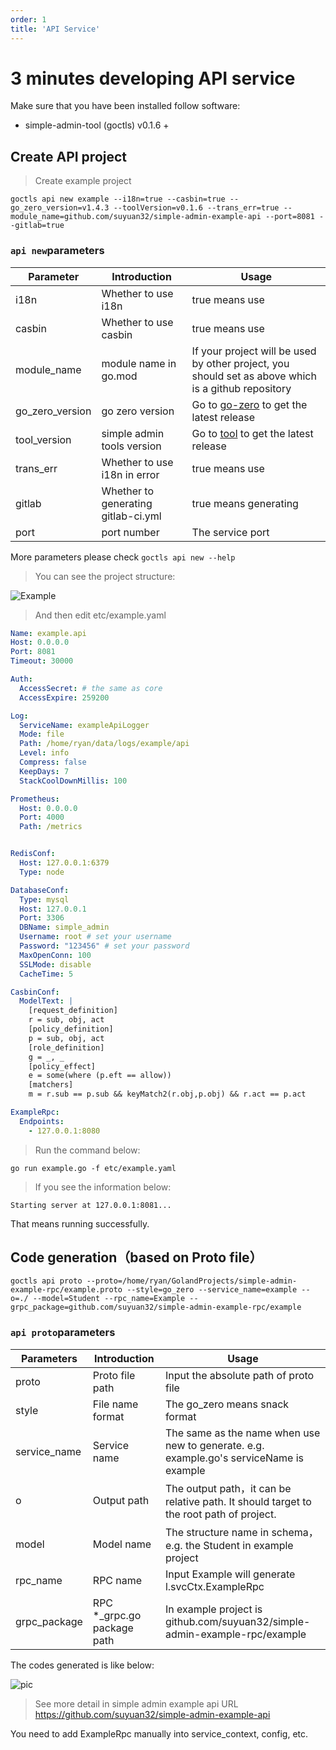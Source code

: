```yaml
---
order: 1
title: 'API Service'
---
```

# 3 minutes developing API service

Make sure that you have been installed follow software:

- simple-admin-tool (goctls) v0.1.6 +

## Create API project
>
> Create example project

```shell
goctls api new example --i18n=true --casbin=true --go_zero_version=v1.4.3 --toolVersion=v0.1.6 --trans_err=true --module_name=github.com/suyuan32/simple-admin-example-api --port=8081 --gitlab=true

```

### `api new`parameters

| Parameter       | Introduction                        | Usage                                                                                               |
|-----------------|-------------------------------------|-----------------------------------------------------------------------------------------------------|
| i18n            | Whether to use i18n                 | true means use                                                                                      |
| casbin          | Whether to use casbin               | true means use                                                                                      |
| module_name     | module name in  go.mod              | If your project will be used by other project, you should set as above which is a github repository |
| go_zero_version | go zero version                     | Go to [go-zero](https://github.com/zeromicro/go-zero/releases) to get the latest release            |
| tool_version    | simple admin tools version          | Go to [tool](https://github.com/suyuan32/simple-admin-tools/releases) to get the latest release     |
| trans_err       | Whether to use i18n in error        | true means use                                                                                      |
| gitlab          | Whether to generating gitlab-ci.yml | true means generating                                                                               |
| port            | port number                         | The service port                                                                                    |

More parameters please check `goctls api new --help`

> You can see the project structure:

![Example](/assets/example-struct.png)

> And then edit etc/example.yaml

```yaml
Name: example.api
Host: 0.0.0.0
Port: 8081
Timeout: 30000

Auth:
  AccessSecret: # the same as core
  AccessExpire: 259200

Log:
  ServiceName: exampleApiLogger
  Mode: file
  Path: /home/ryan/data/logs/example/api
  Level: info
  Compress: false
  KeepDays: 7
  StackCoolDownMillis: 100

Prometheus:
  Host: 0.0.0.0
  Port: 4000
  Path: /metrics


RedisConf:
  Host: 127.0.0.1:6379
  Type: node

DatabaseConf:
  Type: mysql
  Host: 127.0.0.1
  Port: 3306
  DBName: simple_admin
  Username: root # set your username
  Password: "123456" # set your password
  MaxOpenConn: 100
  SSLMode: disable
  CacheTime: 5

CasbinConf:
  ModelText: |
    [request_definition]
    r = sub, obj, act
    [policy_definition]
    p = sub, obj, act
    [role_definition]
    g = _, _
    [policy_effect]
    e = some(where (p.eft == allow))
    [matchers]
    m = r.sub == p.sub && keyMatch2(r.obj,p.obj) && r.act == p.act

ExampleRpc:
  Endpoints:
    - 127.0.0.1:8080
```

> Run the command below:

```shell
go run example.go -f etc/example.yaml
```

> If you see the information below:

```shell
Starting server at 127.0.0.1:8081...
```

That means running successfully.

## Code generation（based on Proto file）

```shell
goctls api proto --proto=/home/ryan/GolandProjects/simple-admin-example-rpc/example.proto --style=go_zero --service_name=example --o=./ --model=Student --rpc_name=Example --grpc_package=github.com/suyuan32/simple-admin-example-rpc/example
```

### `api proto`parameters

| Parameters   | Introduction               | Usage                                                                                   |
|--------------|----------------------------|-----------------------------------------------------------------------------------------|
| proto        | Proto file path            | Input the absolute path of proto file                                                   |
| style        | File name format           | The go_zero means snack format                                                          |
| service_name | Service name               | The same as the name when use new to generate. e.g. example.go's serviceName is example |
| o            | Output path                | The output path，it can be relative path. It should target to the root path of project.  |
| model        | Model name                 | The structure name in schema，e.g. the Student in example project                        |
| rpc_name     | RPC name                   | Input Example will generate l.svcCtx.ExampleRpc                                         |
| grpc_package | RPC *_grpc.go package path | In example project is github.com/suyuan32/simple-admin-example-rpc/example              |

The codes generated is like below:

![pic](/assets/api_gen_struct.png)

> See more detail in simple admin example api URL <https://github.com/suyuan32/simple-admin-example-api>

You need to add ExampleRpc manually into service_context, config, etc.
